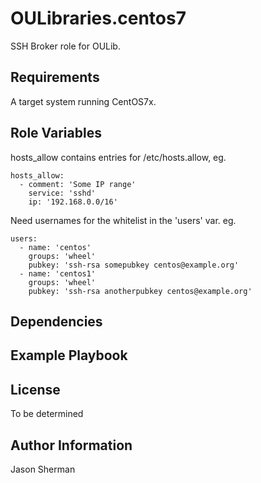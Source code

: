 OULibraries.centos7
=========

SSH Broker role for OULib.

Requirements
------------

A target system running CentOS7x.

Role Variables
--------------
hosts_allow contains entries for /etc/hosts.allow, eg.
```
hosts_allow:
  - comment: 'Some IP range'
    service: 'sshd'
    ip: '192.168.0.0/16'
```

Need usernames for the whitelist in the 'users' var. eg.

```
users:
  - name: 'centos'
    groups: 'wheel'
    pubkey: 'ssh-rsa somepubkey centos@example.org'
  - name: 'centos1'
    groups: 'wheel'
    pubkey: 'ssh-rsa anotherpubkey centos@example.org'
```

Dependencies
------------

Example Playbook
----------------

License
-------

To be determined

Author Information
------------------

Jason Sherman
